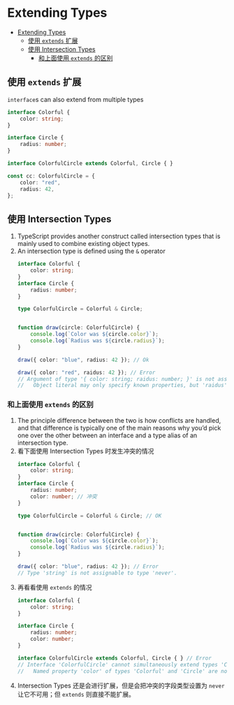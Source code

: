 # Extending Types


<!-- TOC -->

- [Extending Types](#extending-types)
    - [使用 `extends` 扩展](#使用-extends-扩展)
    - [使用 Intersection Types](#使用-intersection-types)
        - [和上面使用 `extends` 的区别](#和上面使用-extends-的区别)

<!-- /TOC -->


## 使用 `extends` 扩展
`interface`s can also extend from multiple types
```ts
interface Colorful {
    color: string;
}

interface Circle {
    radius: number;
}

interface ColorfulCircle extends Colorful, Circle { }

const cc: ColorfulCircle = {
    color: "red",
    radius: 42,
};
```


## 使用 Intersection Types
1. TypeScript provides another construct called intersection types that is mainly used to combine existing object types.
2. An intersection type is defined using the `&` operator
    ```ts
    interface Colorful {
        color: string;
    }
    interface Circle {
        radius: number;
    }

    type ColorfulCircle = Colorful & Circle;


    function draw(circle: ColorfulCircle) {
        console.log(`Color was ${circle.color}`);
        console.log(`Radius was ${circle.radius}`);
    }

    draw({ color: "blue", radius: 42 }); // Ok

    draw({ color: "red", raidus: 42 }); // Error
    // Argument of type '{ color: string; raidus: number; }' is not assignable to parameter of type 'ColorfulCircle'.
    //   Object literal may only specify known properties, but 'raidus' does not exist in type 'ColorfulCircle'. Did you mean to write 'radius'?
    ```

### 和上面使用 `extends` 的区别
1. The principle difference between the two is how conflicts are handled, and that difference is typically one of the main reasons why you’d pick one over the other between an interface and a type alias of an intersection type.
2. 看下面使用 Intersection Types 时发生冲突的情况
    ```ts
    interface Colorful {
        color: string;
    }
    interface Circle {
        radius: number;
        color: number; // 冲突
    }

    type ColorfulCircle = Colorful & Circle; // OK


    function draw(circle: ColorfulCircle) {
        console.log(`Color was ${circle.color}`);
        console.log(`Radius was ${circle.radius}`);
    }

    draw({ color: "blue", radius: 42 }); // Error
    // Type 'string' is not assignable to type 'never'.
    ```
3. 再看看使用 `extends` 的情况
    ```ts
    interface Colorful {
        color: string;
    }

    interface Circle {
        radius: number;
        color: number;
    }

    interface ColorfulCircle extends Colorful, Circle { } // Error
    // Interface 'ColorfulCircle' cannot simultaneously extend types 'Colorful' and 'Circle'.
    //   Named property 'color' of types 'Colorful' and 'Circle' are not identical.
    ```
4. Intersection Types 还是会进行扩展，但是会把冲突的字段类型设置为 `never` 让它不可用；但 `extends` 则直接不能扩展。